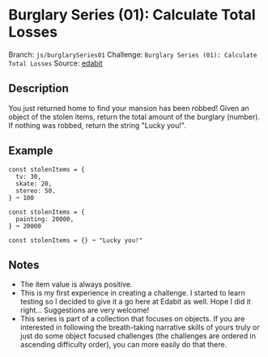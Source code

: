 # Burglary Series (01): Calculate Total Losses

Branch: `js/burglarySeries01`
Challenge: `Burglary Series (01): Calculate Total Losses`
Source: [edabit](https://edabit.com/challenge/pLNavsePxJ87t9Nak)

## Description

You just returned home to find your mansion has been robbed! Given an object of the stolen items, return the total amount of the burglary (number). If nothing was robbed, return the string "Lucky you!".

## Example

```
const stolenItems = {
  tv: 30,
  skate: 20,
  stereo: 50,
} ➞ 100

const stolenItems = {
  painting: 20000,
} ➞ 20000

const stolenItems = {} ➞ "Lucky you!"
```

## Notes

- The item value is always positive.
- This is my first experience in creating a challenge. I started to learn testing so I decided to give it a go here at Edabit as well. Hope I did it right... Suggestions are very welcome!
- This series is part of a collection that focuses on objects. If you are interested in following the breath-taking narrative skills of yours truly or just do some object focused challenges (the challenges are ordered in ascending difficulty order), you can more easily do that there.
